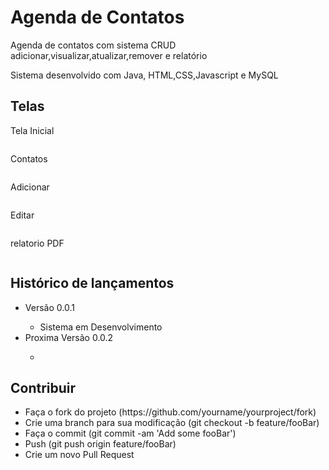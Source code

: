<h1 alinn="center">Agenda de Contatos</h1>

<p>Agenda de contatos com sistema CRUD adicionar,visualizar,atualizar,remover e relatório <p>

<p>Sistema desenvolvido com Java, HTML,CSS,Javascript e MySQL<p>

<h2>Telas</h2>

<p>Tela Inicial</p>
<img src=""/>

<p>Contatos</p>
<img src=""/>

<p>Adicionar</p>
<img src=""/>

<p>Editar</p>
<img src=""/>

<p>relatorio PDF</p>
<img src=""/>

<h2>Histórico de lançamentos</h2>
<ul>
  <li>Versão 0.0.1</li>
  <ul>
    <li>Sistema em Desenvolvimento</li>
  </ul>
  <li>Proxima Versão 0.0.2</li>
  <ul>
    <li></li>
  </ul>
</ul>

<h2>Contribuir</h2>
<ul>
  <li>Faça o fork do projeto (https://github.com/yourname/yourproject/fork)</li>
  <li>Crie uma branch para sua modificação (git checkout -b feature/fooBar)</li>
  <li>Faça o commit (git commit -am 'Add some fooBar')</li>
  <li>Push (git push origin feature/fooBar)</li>
  <li>Crie um novo Pull Request</li>
</ul>
